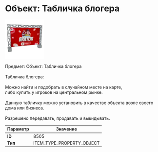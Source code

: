 # Объект: Табличка блогера

![Item Image](../img/8505.webp?raw=true)

Предмет: Объект: Табличка блогера<br><br>Табличка блогера: <br><br>Можно найти и подобрать в случайном месте на карте,<br>либо купить у игроков на центральном рынке.<br><br>Данную табличку можно установить в качестве объекта возле своего дома или бизнеса.<br><br>Разрешено передавать, продавать и выкидывать.


| Параметр | Значение |
|----------|----------|
| **ID** | 8505 |
| **Тип** | ITEM_TYPE_PROPERTY_OBJECT |

